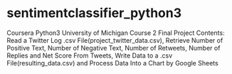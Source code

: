 # sentimentclassifier_python3
Coursera Python3 University of Michigan Course 2 Final Project
Contents: Read a Twitter Log .csv File(project_twitter_data.csv), Retrieve Number of Positive Text, Number of Negative Text, Number of Retweets, Number of Replies and Net Score From Tweets, Write Data to a .csv File(resulting_data.csv) and Process Data Into a Chart by Google Sheets
